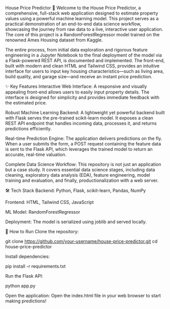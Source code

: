 House Price Predictor 🏡
Welcome to the House Price Predictor, a comprehensive, full-stack web application designed to estimate property values using a powerful machine learning model. This project serves as a practical demonstration of an end-to-end data science workflow, showcasing the journey from raw data to a live, interactive user application. The core of this project is a RandomForestRegressor model trained on the renowned Ames Housing dataset from Kaggle.

The entire process, from initial data exploration and rigorous feature engineering in a Jupyter Notebook to the final deployment of the model via a Flask-powered REST API, is documented and implemented. The front-end, built with modern and clean HTML and Tailwind CSS, provides an intuitive interface for users to input key housing characteristics—such as living area, build quality, and garage size—and receive an instant price prediction.

✨ Key Features
Interactive Web Interface: A responsive and visually appealing front-end allows users to easily input property details. The interface is designed for simplicity and provides immediate feedback with the estimated price.

Robust Machine Learning Backend: A lightweight yet powerful backend built with Flask serves the pre-trained scikit-learn model. It exposes a clean REST API endpoint that handles incoming data, processes it, and returns predictions efficiently.

Real-time Prediction Engine: The application delivers predictions on the fly. When a user submits the form, a POST request containing the feature data is sent to the Flask API, which leverages the trained model to return an accurate, real-time valuation.

Complete Data Science Workflow: This repository is not just an application but a case study. It covers essential data science stages, including data cleaning, exploratory data analysis (EDA), feature engineering, model training and evaluation, and finally, productionalization with a web server.

🛠️ Tech Stack
Backend: Python, Flask, scikit-learn, Pandas, NumPy

Frontend: HTML, Tailwind CSS, JavaScript

ML Model: RandomForestRegressor

Deployment: The model is serialized using joblib and served locally.

🚀 How to Run
Clone the repository:

git clone https://github.com/your-username/house-price-predictor.git
cd house-price-predictor

Install dependencies:

pip install -r requirements.txt

Run the Flask API:

python app.py

Open the application:
Open the index.html file in your web browser to start making predictions!

